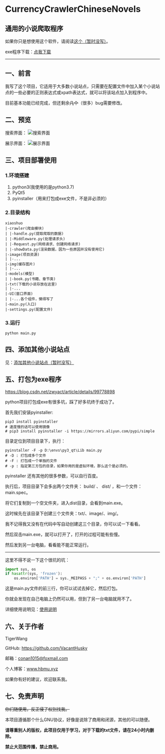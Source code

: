 #  CurrencyCrawlerChineseNovels

## 通用的小说爬取程序

如果你只是想使用这个软件，请阅读[这个（暂时没写）](README_ABOUT.md)。

exe程序下载：[点我下载](https://github.com/VacantHusky/CurrencyCrawlerChineseNovels/releases/download/Novels/CrawlerNovels-1.0.rar)

---



## 一、前言

我写了这个项目，它适用于大多数小说站点，只需要在配置文件中加入某个小说站点的一些必要的正则表达式或xpath表达式，就可以将该站点加入到程序中。

目前基本功能已经完成，但还剩余~~几个~~（很多）bug需要修改。



## 二、预览

搜索界面：
![搜索界面](githubimg/search.png)

展示界面：
![展示界面](githubimg/search2.png)


## 三、项目部署使用

### 1.环境搭建

1. python3(我使用的是python3.7)
2. PyQt5
3. pyinstaller（用来打包成exe文件，不是非必须的）

### 2.目录结构

```shell
xiaoshuo
|-crawler(爬虫模块)
| |-handle.py(提取爬取的数据)
| |-Middleware.py(处理请求头)
| |-Request.py(网络请求、创建网络请求)
| |-showData.py(渲染数据，因为一些原因并没有使用它)
|-image(项目资源)
| |-...
|-img(缓存图片)
| |-...
|-models(模型)
| |-book.py(书籍、章节类)
|-txt(下载的小说存放在这里)
| |-...
|-UI(窗口界面)
| |-...各个组件，懒得写了
|-main.py(入口)
|-settings.py(配置文件)
```

### 3.运行

```
python main.py
```



## 四、添加其他小说站点

见：[添加其他小说站点（暂时没写）](README_ADDSITE)



## 五、打包为exe程序

 https://blog.csdn.net/zwyact/article/details/99778898 

python项目打包成exe有很多坑，踩了好多坑终于成功了。

首先我们安装pyinstaller:

```shell
pip3 install pyinstaller
# 速度慢的话可以使用镜像
# pip3 install pyinstaller -i https://mirrors.aliyun.com/pypi/simple
```

目录定位到项目目录下，执行：

```shell
pyinstaller -F -p D:\envs\py3_qt\Lib main.py
# -D : 打包成多个文件
# -F : 打包成一个单独的文件
# -p : 指定第三方包的目录，如果你用的是虚拟环境，那么这个是必须的。
```

pyinstaller 还有其他的很多参数，可以自行百度。

执行后，项目目录下会多出两个文件夹： build/ 、 dist/ ，和一个文件：main.spec。

将它们复制到一个空文件夹，进入dist目录，会看到main.exe。

这时候先在该目录下创建三个文件夹：txt/、image/、img/。

我不记得我又没有在代码中写自动创建这三个目录，你可以试一下看看。

然后双击main.exe，就可以打开了，打开的过程可能有些慢。

然后发到另一台电脑，看看能不能正常运行。



---

这里不得不说一下这个很坑的坑：

```python
import sys, os
if hasattr(sys, 'frozen'):
    os.environ['PATH'] = sys._MEIPASS + ";" + os.environ['PATH']
```

这是main.py文件的前三行，你可以试试去掉它，然后打包。

你就会发现在自己电脑上仍然可以用，但到了另一台电脑就用不了。



详细使用说明见：[使用说明](README_ABOUT.md)



## 六、关于作者

TigerWang

GitHub: https://github.com/VacantHusky 

邮箱：conan1015@foxmail.com

个人博客：www.hbmu.xyz



如果你有好的建议，欢迎联系我。



## 七、免责声明

~~你们随便用，反正侵了权别找我。~~

本项目遵循那个什么GNU协议，好像是说除了商用和闭源，其他的可以随便。

**请尊重别人的版权，此项目仅用于学习，对于下载的txt文件，请在24小时内删除。**

**禁止大范围传播，禁止商用。**


